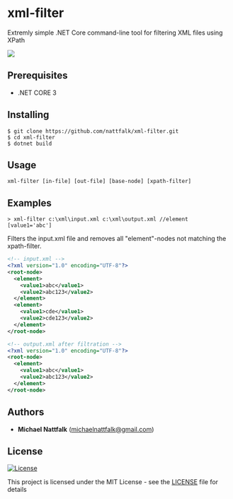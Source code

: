 # xml-filter

Extremly simple .NET Core command-line tool for filtering XML files using XPath

![](https://github.com/nattfalk/xml-filter/workflows/.NET%20Core/badge.svg)

## Prerequisites

- .NET CORE 3

## Installing

```
$ git clone https://github.com/nattfalk/xml-filter.git
$ cd xml-filter
$ dotnet build
```

## Usage

```
xml-filter [in-file] [out-file] [base-node] [xpath-filter]
```

## Examples

```
> xml-filter c:\xml\input.xml c:\xml\output.xml //element [value1='abc']
```

Filters the input.xml file and removes all "element"-nodes not matching the xpath-filter.

```xml
<!-- input.xml -->
<?xml version="1.0" encoding="UTF-8"?>
<root-node>
  <element>
    <value1>abc</value1>
    <value2>abc123</value2>
  </element>
  <element>
    <value1>cde</value1>
    <value2>cde123</value2>
  </element>
</root-node>
```

```xml
<!-- output.xml after filtration -->
<?xml version="1.0" encoding="UTF-8"?>
<root-node>
  <element>
    <value1>abc</value1>
    <value2>abc123</value2>
  </element>
</root-node>
```

## Authors

- **Michael Nattfalk** (michaelnattfalk@gmail.com)

## License

[![License](http://img.shields.io/:license-mit-blue.svg?style=flat-square)](http://badges.mit-license.org)

This project is licensed under the MIT License - see the [LICENSE](LICENSE) file for details
